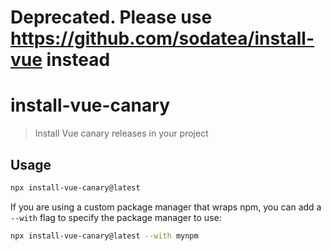 # Deprecated. Please use https://github.com/sodatea/install-vue instead

# install-vue-canary

> Install Vue canary releases in your project

## Usage

```sh
npx install-vue-canary@latest
```

If you are using a custom package manager that wraps npm, you can add a `--with` flag to specify the package manager to use:

```sh
npx install-vue-canary@latest --with mynpm
```
